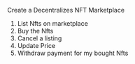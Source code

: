 Create a Decentralizes NFT Marketplace

1. List Nfts on marketplace
2. Buy the Nfts
3. Cancel a listing
4. Update Price
5. Withdraw payment for my bought Nfts